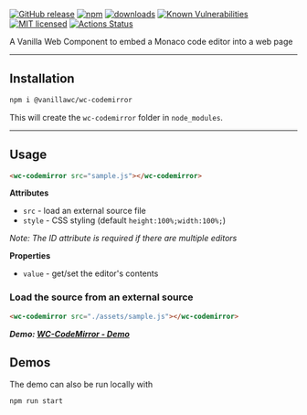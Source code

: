 [![GitHub release](https://img.shields.io/github/v/release/vanillawc/wc-codemirror.svg)](https://github.com/vanillawc/wc-codemirror/releases)
[![npm](https://badgen.net/npm/v/@vanillawc/wc-codemirror)](https://www.npmjs.com/package/@vanillawc/wc-codemirror)
[![downloads](https://badgen.net/npm/dt/@vanillawc/wc-codemirror)](https://www.npmjs.com/package/@vanillawc/wc-codemirror)
[![Known Vulnerabilities](https://snyk.io/test/npm/@vanillawc/wc-codemirror/badge.svg)](https://snyk.io/test/npm/@vanillawc/wc-codemirror)
[![MIT licensed](https://img.shields.io/badge/license-MIT-blue.svg)](https://raw.githubusercontent.com/vanillawc/wc-codemirror/master/LICENSE)
[![Actions Status](https://github.com/vanillawc/wc-codemirror/workflows/Release/badge.svg)](https://github.com/vanillawc/wc-codemirror/actions)

A Vanilla Web Component to embed a Monaco code editor into a web page

 <!-- TODO: Add video graphic here -->

-----

## Installation

```sh
npm i @vanillawc/wc-codemirror
```

This will create the `wc-codemirror` folder in `node_modules`.

-----

## Usage

```html
<wc-codemirror src="sample.js"></wc-codemirror>
```

**Attributes**

- `src` - load an external source file
- `style` - CSS styling (default `height:100%;width:100%;`)

*Note: The ID attribute is required if there are multiple editors*

**Properties**

- `value` - get/set the editor's contents

### Load the source from an external source

```html
<wc-codemirror src="./assets/sample.js"></wc-codemirror>
```

***Demo: [WC-CodeMirror - Demo][]***

## Demos

The demo can also be run locally with

```sh
npm run start
```

[WC-CodeMirror - Demo]: https://vanillawc.github.io/wc-codemirror/demo/index.html

